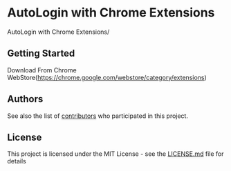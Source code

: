 # AutoLogin with Chrome Extensions

AutoLogin with Chrome Extensions/

## Getting Started

Download From Chrome WebStore(https://chrome.google.com/webstore/category/extensions)

## Authors

See also the list of [contributors](https://github.com/h2ck4u/Auto-Login/contributors) who participated in this project.

## License

This project is licensed under the MIT License - see the [LICENSE.md](LICENSE.md) file for details
